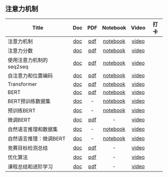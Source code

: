 ## 注意力机制
| Title | Doc | PDF | Notebook | Video | 打卡 |
| --- | :---: | :---: | :---: | :---: | :---: |
| 注意力机制 | [doc](https://courses.d2l.ai/zh-v2/assets/notebooks/chapter_attention-mechanisms/nadaraya-waston.slides.html) |[pdf](https://courses.d2l.ai/zh-v2/assets/pdfs/part-4_1.pdf) |[notebook](https://courses.d2l.ai/zh-v2/assets/notebooks/chapter_attention-mechanisms/nadaraya-waston.slides.html) |[video](https://www.bilibili.com/video/BV1264y1i7R1/) |
| 注意力分数 | [doc](https://courses.d2l.ai/zh-v2/assets/notebooks/chapter_attention-mechanisms/attention-scoring-functions.slides.html) |[pdf](https://courses.d2l.ai/zh-v2/assets/pdfs/part-4_2.pdf) |[notebook](https://courses.d2l.ai/zh-v2/assets/notebooks/chapter_attention-mechanisms/attention-scoring-functions.slides.html) |[video](https://www.bilibili.com/video/BV1Tb4y167rb/) |
| 使用注意力机制的seq2seq | [doc](https://courses.d2l.ai/zh-v2/assets/notebooks/chapter_attention-mechanisms/bahdanau-attention.slides.html) |[pdf](https://courses.d2l.ai/zh-v2/assets/pdfs/part-4_3.pdf) |[notebook](https://courses.d2l.ai/zh-v2/assets/notebooks/chapter_attention-mechanisms/bahdanau-attention.slides.html) |[video](https://www.bilibili.com/video/BV1v44y1C7Tg/) |
| 自注意力和位置编码 | [doc](https://courses.d2l.ai/zh-v2/assets/notebooks/chapter_attention-mechanisms/self-attention-and-positional-encoding.slides.html) |[pdf](https://courses.d2l.ai/zh-v2/assets/pdfs/part-4_4.pdf) |[notebook](https://courses.d2l.ai/zh-v2/assets/notebooks/chapter_attention-mechanisms/self-attention-and-positional-encoding.slides.html) |[video](https://www.bilibili.com/video/BV19o4y1m7mo/) |
| Transformer | [doc](https://courses.d2l.ai/zh-v2/assets/notebooks/chapter_attention-mechanisms/transformer.slides.html) |[pdf](https://courses.d2l.ai/zh-v2/assets/pdfs/part-4_5.pdf) |[notebook](https://courses.d2l.ai/zh-v2/assets/notebooks/chapter_attention-mechanisms/transformer.slides.html) |[video](https://www.bilibili.com/video/BV1Kq4y1H7FL/) |
| BERT | [doc](https://courses.d2l.ai/zh-v2/assets/notebooks/chapter_natural-language-processing-pretraining/bert.slides.html) |[pdf](https://courses.d2l.ai/zh-v2/assets/pdfs/part-4_6.pdf) |[notebook](https://courses.d2l.ai/zh-v2/assets/notebooks/chapter_natural-language-processing-pretraining/bert.slides.html) |[video](https://www.bilibili.com/video/BV1yU4y1E7Ns/) |
| BERT预训练数据集 | [doc](https://courses.d2l.ai/zh-v2/assets/notebooks/chapter_natural-language-processing-pretraining/bert-dataset.slides.html) |- |[notebook](https://courses.d2l.ai/zh-v2/assets/notebooks/chapter_natural-language-processing-pretraining/bert-dataset.slides.html) |[video](https://www.bilibili.com/video/BV1yU4y1E7Ns?p=2) |
| 预训练BERT | [doc](https://courses.d2l.ai/zh-v2/assets/notebooks/chapter_natural-language-processing-pretraining/bert-pretraining.slides.html) |- |[notebook](https://courses.d2l.ai/zh-v2/assets/notebooks/chapter_natural-language-processing-pretraining/bert-pretraining.slides.html) |[video](https://www.bilibili.com/video/BV1yU4y1E7Ns?p=3) |
| 微调BERT | [doc](https://courses.d2l.ai/zh-v2/assets/pdfs/part-4_7.pdf) |[pdf](https://courses.d2l.ai/zh-v2/assets/pdfs/part-4_7.pdf) |- |[video](https://www.bilibili.com/video/BV15L4y1v7ts) |
| 自然语言推理和数据集 | [doc](https://courses.d2l.ai/zh-v2/assets/notebooks/chapter_natural-language-processing-applications/natural-language-inference-and-dataset.slides.html) |- |[notebook](https://courses.d2l.ai/zh-v2/assets/notebooks/chapter_natural-language-processing-applications/natural-language-inference-and-dataset.slides.html) |[video](https://www.bilibili.com/video/BV15L4y1v7ts?p=2) |
| 自然语言推理：微调BERT | [doc](https://courses.d2l.ai/zh-v2/assets/notebooks/chapter_natural-language-processing-applications/natural-language-inference-bert.slides.html) |- |[notebook](https://courses.d2l.ai/zh-v2/assets/notebooks/chapter_natural-language-processing-applications/natural-language-inference-bert.slides.html) |[video](https://www.bilibili.com/video/BV15L4y1v7ts?p=3) |
| 竞赛目标检测总结 | [doc](https://courses.d2l.ai/zh-v2/assets/pdfs/part-4_1.pdf) |[pdf](https://courses.d2l.ai/zh-v2/assets/pdfs/part-4_1.pdf) |- |[video](https://www.bilibili.com/video/BV13b4y1m7y8) |
| 优化算法 | [doc](https://courses.d2l.ai/zh-v2/assets/pdfs/part-4_2.pdf) |[pdf](https://courses.d2l.ai/zh-v2/assets/pdfs/part-4_2.pdf) |- |[video](https://www.bilibili.com/video/BV1bP4y1p7Gq) |
| 课程总结和进阶学习 | [doc](https://courses.d2l.ai/zh-v2/assets/pdfs/part-4_3.pdf) |[pdf](https://courses.d2l.ai/zh-v2/assets/pdfs/part-4_3.pdf) |- |[video](https://www.bilibili.com/video/BV1AL4y1Y7gu) |
